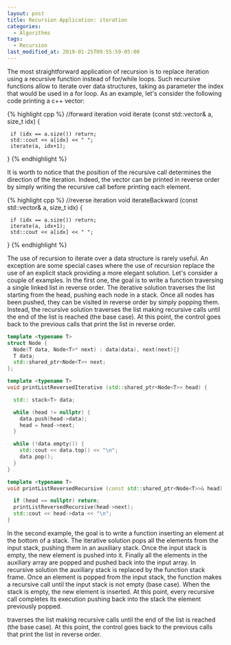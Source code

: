 ```yaml
---
layout: post
title: Recursion Application: iteration
categories:
  - Algorithms
tags:
  - Recursion
last_modified_at: 2019-01-25T09:55:59-05:00
---
```


The most straightforward application of recursion is to replace iteration using a recursive function instead of for/while loops. Such recursive functions allow to iterate over data structures, taking as parameter the index that would be used in a for loop. As an example, let's consider the following code printing a c++ vector:

{% highlight cpp %}
//forward iteration
void iterate (const std::vector& a, size_t idx) {

     if (idx == a.size()) return;
     std::cout << a[idx] << " ";
     iterate(a, idx+1);
}
{% endhighlight %}

It is worth to notice that the position of the recursive call determines the direction of the iteration. Indeed, the vector can be printed in reverse order by simply writing the recursive call before printing each element.

{% highlight cpp %}
//reverse iteration
void iterateBackward (const std::vector& a, size_t idx) {

     if (idx == a.size()) return;
     iterate(a, idx+1);
     std::cout << a[idx] << " ";
}
{% endhighlight %}

The use of recursion to iterate over a data structure is rarely useful. An exception are some special cases where the use of recursion replace the use of an explicit stack providing a more elegant solution. Let's consider a couple of examples. In the first one, the goal is to write a function traversing a single linked list in reverse order. The iterative solution traverses the list starting from the head, pushing each node in a stack. Once all nodes has been pushed, they can be visited in reverse order by simply popping them. Instead, the recursive solution traverses the list making recursive calls until the end of the list is reached (the base case). At this point, the control goes back to the previous calls that print the list in reverse order.

```cpp
template <typename T>
struct Node {
  Node(T data, Node<T>* next) : data(data), next(next){}
  T data;
  std::shared_ptr<Node<T>> next;
};

template <typename T>
void printListReversedIterative (std::shared_ptr<Node<T>> head) {

  std:: stack<T> data;

  while (head != nullptr) {
    data.push(head->data);
    head = head->next;
  }

  while (!data.empty()) {
    std::cout << data.top() << "\n";
    data.pop();
  }
}

template <typename T>
void printListReversedRecursive (const std::shared_ptr<Node<T>>& head) {

  if (head == nullptr) return;
  printListReversedRecursive(head->next);
  std::cout << head->data << "\n";
}
```

In the second example, the goal is to write a function inserting an element at the bottom of a stack. The iterative solution pops all the elements from the input stack, pushing them in an auxiliary stack. Once the input stack is empty, the new element is pushed into it. Finally all the elements in the auxiliary array are popped and pushed back into the input array. In recursive solution the auxiliary stack is replaced by the function stack frame. Once an element is popped from the input stack, the function makes a recursive call until the input stack is not empty (base case). When the stack is empty, the new element is inserted. At this point, every recursive call completes its execution pushing back into the stack the element previously popped.

traverses the list making recursive calls until the end of the list is reached (the base case). At this point, the control goes back to the previous calls that print the list in reverse order.
